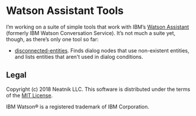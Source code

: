 Watson Assistant Tools
======================

I’m working on a suite of simple tools that work with IBM’s [Watson Assistant](https://www.ibm.com/watson/ai-assistant/) (formerly IBM Watson Conversation Service). It’s not much a suite yet, though, as there’s only one tool so far:

- [disconnected-entities](disconnected-entities-readme.md). Finds dialog nodes that use non-existent entities, and lists entities that aren't used in dialog conditions.


Legal
-----

Copyright (c) 2018 Neatnik LLC. This software is distributed under the terms of the [MIT License](LICENSE).

IBM Watson® is a registered trademark of IBM Corporation.